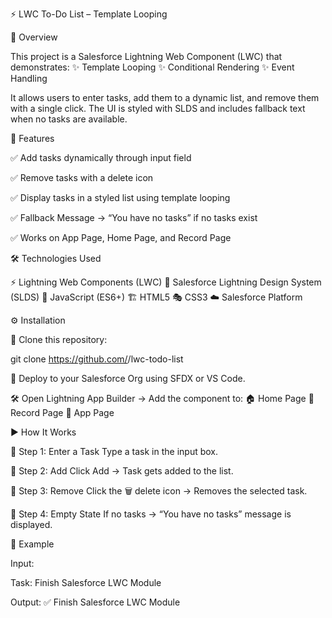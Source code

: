 ⚡️ LWC To-Do List – Template Looping

📖 Overview

This project is a Salesforce Lightning Web Component (LWC) that demonstrates:
✨ Template Looping
✨ Conditional Rendering
✨ Event Handling

It allows users to enter tasks, add them to a dynamic list, and remove them with a single click. The UI is styled with SLDS and includes fallback text when no tasks are available.

🎯 Features

✅ Add tasks dynamically through input field

✅ Remove tasks with a delete icon

✅ Display tasks in a styled list using template looping

✅ Fallback Message → “You have no tasks” if no tasks exist

✅ Works on App Page, Home Page, and Record Page

🛠️ Technologies Used

⚡ Lightning Web Components (LWC)
🎨 Salesforce Lightning Design System (SLDS)
📜 JavaScript (ES6+)
🏗️ HTML5
🎭 CSS3
☁️ Salesforce Platform

⚙️ Installation

📂 Clone this repository:

git clone https://github.com/<your-username>/lwc-todo-list


🚀 Deploy to your Salesforce Org using SFDX or VS Code.

🛠️ Open Lightning App Builder → Add the component to:
🏠 Home Page
📄 Record Page
📱 App Page

▶️ How It Works

🔹 Step 1: Enter a Task
Type a task in the input box.

🔹 Step 2: Add
Click Add → Task gets added to the list.

🔹 Step 3: Remove
Click the 🗑️ delete icon → Removes the selected task.

🔹 Step 4: Empty State
If no tasks → “You have no tasks” message is displayed.

🚀 Example

Input:

Task: Finish Salesforce LWC Module

Output:
✅ Finish Salesforce LWC Module
